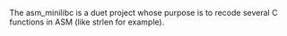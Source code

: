 The asm_minilibc is a duet project whose purpose is to recode several C functions in ASM (like strlen for example).

